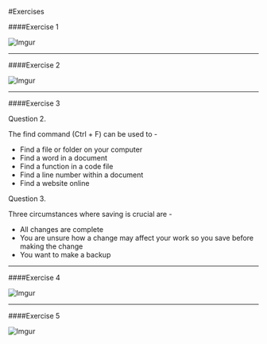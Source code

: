 #Exercises

####Exercise 1

![Imgur](http://i.imgur.com/S6NxtqD.png)

---

####Exercise 2

![Imgur](http://i.imgur.com/xCsC62z.jpg)

---

####Exercise 3

Question 2.

The find command (Ctrl + F) can be used to -

- Find a file or folder on your computer
- Find a word in a document
- Find a function in a code file
- Find a line number within a document
- Find a website online

Question 3.

Three circumstances where saving is crucial are -
- All changes are complete
- You are unsure how a change may affect your work so you save before making the change
- You want to make a backup

---

####Exercise 4

![Imgur](http://i.imgur.com/isbbQhQ.png)

---

####Exercise 5

![Imgur](http://i.imgur.com/BlZKuwC.png)
